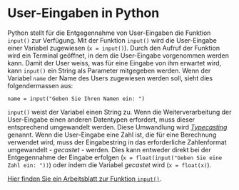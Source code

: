 # User-Eingaben in Python

Python stellt für die Entgegennahme von User-Eingaben die Funktion
`input()` zur Verfügung. Mit der Funktion `input()` wird die
User-Eingabe einer Variabel zugewiesen (`x = input()`). Durch den Aufruf
der Funktion wird ein Terminal geöffnet, in dem die User-Eingabe
vorgenommen werden kann. Damit der User weiss, was für eine Eingabe von
ihm erwartet wird, kann `input()` ein String als Parameter mitgegeben
werden. Wenn der Variabel `name` der Name des Users zugewiesen werden
soll, sieht dies folgendermassen aus:

```{Python}
name = input("Geben Sie Ihren Namen ein: ")
```

`input()` weist der Variabel einen String zu. Wenn die Weiterverarbeitung
der User-Eingabe einen anderen Datentypen erfordert, muss dieser
entsprechend umgewandelt werden. Diese Umwandlung wird 
[*Typecasting*](https://www.w3schools.com/python/python_casting.asp)
genannt. Wenn die User-Eingabe eine Zahl ist, die für eine Berechnung
verwendet wird, muss der Eingabestring in das erforderliche Zahlenformat
umgewandelt - *gecastet* - werden. Dies kann entweder direkt bei der
Entgegennahme der Eingabe erfolgen (`x = float(input("Geben Sie eine Zahl
ein: "))`) oder indem die Variabel *gecastet* wird (`x = float(x)`).

[Hier finden Sie ein Arbeitsblatt zur Funktion `input()`](https://nbviewer.org/github/I-gW-23-27/Skript/blob/main/docs/231128/input.ipynb).